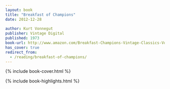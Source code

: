 ```yaml
---
layout: book
title: "Breakfast of Champions"
date: 2012-12-28
 
author: Kurt Vonnegut
publisher: Vintage Digital
published: 1973
book-url: http://www.amazon.com/Breakfast-Champions-Vintage-Classics-Vonnegut-ebook/dp/B0043D2D50/
has_cover: true
redirect_from:
  - /reading/breakfast-of-champions/
---
```

{% include book-cover.html %}

{% include book-highlights.html %}
